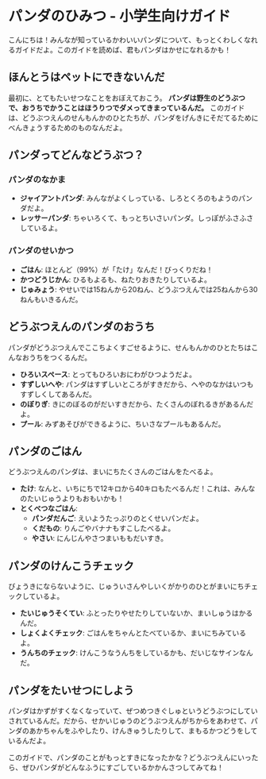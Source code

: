 # パンダのひみつ - 小学生向けガイド

こんにちは！みんなが知っているかわいいパンダについて、もっとくわしくなれるガイドだよ。このガイドを読めば、君もパンダはかせになれるかも！

## ほんとうはペットにできないんだ

最初に、とてもたいせつなことをおぼえておこう。
**パンダは野生のどうぶつで、おうちでかうことはほうりつでダメってきまっているんだ。**
このガイドは、どうぶつえんのせんもんかのひとたちが、パンダをげんきにそだてるためにべんきょうするためのものなんだよ。

## パンダってどんなどうぶつ？

### パンダのなかま
- **ジャイアントパンダ**: みんながよくしっている、しろとくろのもようのパンダだよ。
- **レッサーパンダ**: ちゃいろくて、もっとちいさいパンダ。しっぽがふさふさしているよ。

### パンダのせいかつ
- **ごはん**: ほとんど（99%）が「たけ」なんだ！びっくりだね！
- **かつどうじかん**: ひるもよるも、ねたりおきたりしているよ。
- **じゅみょう**: やせいでは15ねんから20ねん、どうぶつえんでは25ねんから30ねんもいきるんだ。

## どうぶつえんのパンダのおうち

パンダがどうぶつえんでここちよくすごせるように、せんもんかのひとたちはこんなおうちをつくるんだ。

- **ひろいスペース**: とってもひろいおにわがひつようだよ。
- **すずしいへや**: パンダはすずしいところがすきだから、へやのなかはいつもすずしくしてあるんだ。
- **のぼりぎ**: きにのぼるのがだいすきだから、たくさんのぼれるきがあるんだよ。
- **プール**: みずあそびができるように、ちいさなプールもあるんだ。

## パンダのごはん

どうぶつえんのパンダは、まいにちたくさんのごはんをたべるよ。

- **たけ**: なんと、いちにちで12キロから40キロもたべるんだ！これは、みんなのたいじゅうよりもおもいかも！
- **とくべつなごはん**:
  - **パンダだんご**: えいようたっぷりのとくせいパンだよ。
  - **くだもの**: りんごやバナナもすこしたべるよ。
  - **やさい**: にんじんやさつまいももだいすき。

## パンダのけんこうチェック

びょうきにならないように、じゅういさんやしいくがかりのひとがまいにちチェックしているよ。

- **たいじゅうそくてい**: ふとったりやせたりしていないか、まいしゅうはかるんだ。
- **しょくよくチェック**: ごはんをちゃんとたべているか、まいにちみているよ。
- **うんちのチェック**: けんこうなうんちをしているかも、だいじなサインなんだ。

## パンダをたいせつにしよう

パンダはかずがすくなくなっていて、ぜつめつきぐしゅというどうぶつにしていされているんだ。だから、せかいじゅうのどうぶつえんがちからをあわせて、パンダのあかちゃんをふやしたり、けんきゅうしたりして、まもるかつどうをしているんだよ。

このガイドで、パンダのことがもっとすきになったかな？どうぶつえんにいったら、ぜひパンダがどんなふうにすごしているかかんさつしてみてね！
